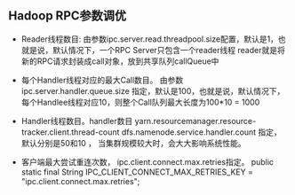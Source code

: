 ## Hadoop RPC参数调优
* Reader线程数目: 由参数ipc.server.read.threadpool.size配置，默认是1，也就是说，默认情况下，一个RPC Server只包含一个reader线程
    reader就是将新的RPC请求封装成call对象，放到共享队列callQueue中
 
* 每个Handler线程对应的最大Call数目。 由参数ipc.server.handler.queue.size 指定，默认是100，也就是说，默认情况下，
    每个Handlee线程对应10，则整个Call队列最大长度为100*10 = 1000

* Handler线程数目。handler数目 yarn.resourcemanager.resource-tracker.client.thread-count 
                    dfs.namenode.service.handler.count 指定，默认分别是50和10 ， 当集群规模较大时，会大大影响系统性能。
   
* 客户端最大尝试重连次数， ipc.client.connect.max.retries指定。
    public static final String IPC_CLIENT_CONNECT_MAX_RETRIES_KEY = "ipc.client.connect.max.retries";
    

